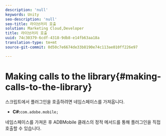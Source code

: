```yaml
---
description: 'null'
keywords: Unity
seo-description: 'null'
seo-title: 라이브러리 호출
solution: Marketing Cloud,Developer
title: 라이브러리 호출
uuid: 74c30379-6cdf-4318-9db8-e14fb63aa18a
translation-type: tm+mt
source-git-commit: 0d50c7e6674de33b8190e74c113ae010ff226e97

---
```



# Making calls to the library{#making-calls-to-the-library}

스크립트에서 플러그인을 호출하려면 네임스페이스를 가져옵니다.

* **C#:**`com.adobe.mobile;`

네임스페이스를 가져온 후 ADBMobile 클래스의 정적 메서드를 통해 플러그인을 직접 호출할 수 있습니다.
